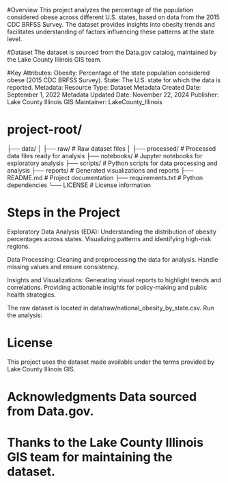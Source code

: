 #Overview
This project analyzes the percentage of the population considered obese across different U.S. states, based on data from the 2015 CDC BRFSS Survey. The dataset provides insights into obesity trends and facilitates understanding of factors influencing these patterns at the state level.

#Dataset
The dataset is sourced from the Data.gov catalog, maintained by the Lake County Illinois GIS team.

#Key Attributes:
Obesity: Percentage of the state population considered obese (2015 CDC BRFSS Survey).
State: The U.S. state for which the data is reported.
Metadata:
Resource Type: Dataset
Metadata Created Date: September 1, 2022
Metadata Updated Date: November 22, 2024
Publisher: Lake County Illinois GIS
Maintainer: LakeCounty_Illinois

# project-root/
├── data/
│   ├── raw/               # Raw dataset files
│   ├── processed/         # Processed data files ready for analysis
├── notebooks/             # Jupyter notebooks for exploratory analysis
├── scripts/               # Python scripts for data processing and analysis
├── reports/               # Generated visualizations and reports
├── README.md              # Project documentation
├── requirements.txt       # Python dependencies
└── LICENSE                # License information

# Steps in the Project
Exploratory Data Analysis (EDA): Understanding the distribution of obesity percentages across states. Visualizing patterns and identifying high-risk regions.

Data Processing: Cleaning and preprocessing the data for analysis. Handle missing values and ensure consistency.

Insights and Visualizations: Generating visual reports to highlight trends and correlations. Providing actionable insights for policy-making and public health strategies.

The raw dataset is located in data/raw/national_obesity_by_state.csv.
Run the analysis:

# License
This project uses the dataset made available under the terms provided by Lake County Illinois GIS.

# Acknowledgments Data sourced from Data.gov.

# Thanks to the Lake County Illinois GIS team for maintaining the dataset.
